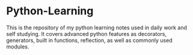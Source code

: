 # Python-Learning
This is the repository of my python learning notes used in daily work and self studying. It covers advanced python features as decorators, generators, built in functions, reflection, as well as commonly used modules. 

